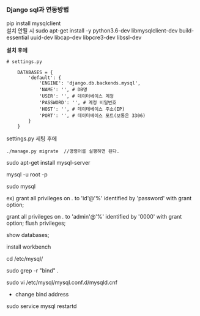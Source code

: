 ### Django sql과 연동방법

pip install mysqlclient  
설치 안될 시
sudo apt-get install -y python3.6-dev libmysqlclient-dev build-essential uuid-dev libcap-dev libpcre3-dev libssl-dev

**설치 후에**
```
# settings.py

    DATABASES = {
        'default': {
            'ENGINE': 'django.db.backends.mysql',
            'NAME': '', # DB명
            'USER': '', # 데이터베이스 계정
            'PASSWORD': '', # 계정 비밀번호
            'HOST': '', # 데이테베이스 주소(IP)
            'PORT': '', # 데이터베이스 포트(보통은 3306)
        }
    }

```
settings.py 세팅 후에

    ./manage.py migrate  //명령어를 실행하면 된다.

sudo apt-get install mysql-server

mysql -u root -p

sudo mysql

ex)
grant all privileges on *.* to 'id'@'%' identified by 'password' with grant option;

grant all privileges on *.* to 'admin'@'%' identified by '0000' with grant option;
flush privileges;

show databases;

install workbench

cd /etc/mysql/

sudo grep -r "bind" .

sudo vi /etc/mysql/mysql.conf.d/mysqld.cnf

- change bind address

sudo service mysql restartd

<!--stackedit_data:
eyJoaXN0b3J5IjpbOTYzMzk4ODAxLDI3ODkwMjIzNSwtMzA1MT
QxMDk4LC02NzQ0NDMwMTYsODMwNzQ0Nzc5XX0=
-->
